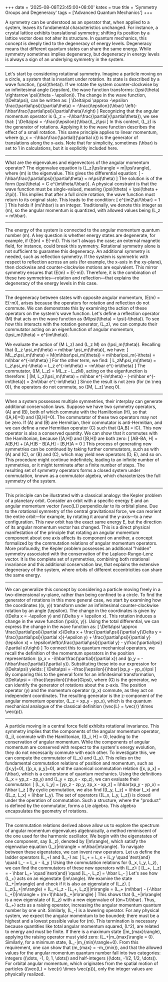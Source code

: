 +++
date = '2025-08-08T23:45:00+08:00'
katex = true
title = 'Symmetry Groups and Degeneracy'
tags = ['Advanced Quantum Mechanics']
+++ 


A symmetry can be understood as an operator that, when applied to a system, leaves its fundamental characteristics unchanged. For instance, a crystal lattice exhibits translational symmetry; shifting its position by a lattice vector does not alter its structure. In quantum mechanics, this concept is deeply tied to the degeneracy of energy levels. Degeneracy means that different quantum states can share the same energy. While symmetry sometimes implies degeneracy, but degeneracy in energy levels is always a sign of an underlying symmetry in the system.

---

Let's start by considering rotational symmetry. Imagine a particle moving on a circle, a system that is invariant under rotation. Its state is described by a wave function, \(\psi(\theta)\). If we rotate the system counter-clockwise by an infinitesimal angle \(\epsilon\), the wave function transforms: \(\psi(\theta) \rightarrow \psi(\theta - \epsilon)\). The change in the wave function, \(\Delta\psi\), can be written as:
\[
\Delta\psi \approx -\epsilon \frac{\partial\psi}{\partial\theta} = -\frac{i\epsilon}{\hbar} \left(-i\hbar\frac{\partial\psi}{\partial\theta}\right)
\]
Recognizing that the angular momentum operator is \(L_z = -i\hbar\frac{\partial}{\partial\theta}\), we see that:
\[
\Delta\psi = -\frac{i\epsilon}{\hbar}L_z\psi
\]
In this context, \(L_z\) is the generator of rotations. Applying it to the wave function describes the effect of a small rotation. This same principle applies to linear momentum, where \(p_x = -i\hbar\frac{\partial}{\partial x}\) is the generator of translations along the x-axis. Note that for simplicity, sometimes \(\hbar\) is set to 1 in calculations, but it is explicitly included here.

---

What are the eigenvalues and eigenvectors of the angular momentum operator? The eigenvalue equation is \(L_z|\psi\rangle = m|\psi\rangle\), where \(m\) is the eigenvalue. This gives the differential equation:
\[
-i\hbar\frac{\partial\psi}{\partial\theta} = m\psi(\theta)
\]
The solution is of the form \(\psi(\theta) = C e^{im\theta/\hbar}\). A physical constraint is that the wave function must be single-valued, meaning \(\psi(\theta) = \psi(\theta + 2\pi)\). This implies that after a full circle rotation, the wave function must return to its original state. This leads to the condition:
\[
e^{im2\pi/\hbar} = 1
\]
This holds if \(m/\hbar\) is an integer. Traditionally, we denote this integer as \(m\), so the angular momentum is quantized, with allowed values being \(L_z = m\hbar\).

---

The energy of the system is connected to the angular momentum quantum number \(m\). A key question is whether energy states are degenerate, for example, if \(E(m) = E(-m)\). This isn't always the case; an external magnetic field, for instance, could break this symmetry. Rotational symmetry alone is not sufficient to guarantee this degeneracy. An additional symmetry is needed, such as reflection symmetry. If the system is symmetric with respect to reflection across an axis (for example, the x-axis in the xy-plane), then clockwise and counter-clockwise motions are equivalent. This mirror symmetry ensures that \(E(m) = E(-m)\). Therefore, it is the combination of these two symmetries—rotation and reflection—that explains the degeneracy of the energy levels in this case.

---

The degeneracy between states with opposite angular momentum, \(E(m) = E(-m)\), arises because the operators for rotation and reflection do not commute. We can demonstrate this by examining the action of these operators on the system's wave function. Let's define a reflection operator \(M\) that acts on the wave function as \(M\psi(\theta) = \psi(-\theta)\). To see how this interacts with the rotation generator, \(L_z\), we can compute their commutator acting on an eigenfunction of angular momentum, \(\psi_m(\theta) = e^{im\theta}\).

We evaluate the action of \(M L_z\) and \(L_z M\) on \(\psi_m(\theta)\). Recalling that \(L_z \psi_m(\theta) = m\hbar \psi_m(\theta)\), we have:
\[
ML_z\psi_m(\theta) = M(m\hbar\psi_m(\theta)) = m\hbar\psi_m(-\theta) = m\hbar e^{-im\theta}
\]
For the other term, we find:
\[
L_zM\psi_m(\theta) = L_z\psi_m(-\theta) = L_z e^{-im\theta} = -m\hbar e^{-im\theta}
\]
The commutator, \([M, L_z] = ML_z - L_zM\), acting on the eigenfunction is therefore:
\[
[M, L_z]\psi_m(\theta) = m\hbar e^{-im\theta} - (-m\hbar e^{-im\theta}) = 2m\hbar e^{-im\theta}
\]
Since the result is not zero (for \(m \neq 0\)), the operators do not commute, so \([M, L_z] \neq 0\).

---

When a system possesses multiple symmetries, their interplay can generate additional conservation laws. Suppose we have two symmetry operators, \(A\) and \(B\), both of which commute with the Hamiltonian \(H\), so that \([A,H]=0\) and \([B,H]=0\). The commutator of these two operators may not be zero. If \(A\) and \(B\) are Hermitian, their commutator is anti-Hermitian, and we can define a new Hermitian operator \(C\) such that \([A,B] = iC\). This new operator is also a conserved quantity. We can show that it commutes with the Hamiltonian, because \([A,H]\) and \([B,H]\) are both zero:
\[
[AB-BA, H] = A[B,H] + [A,H]B - B[A,H] - [B,H]A = 0
\]
This process of generating new symmetries can be continued by taking further commutators, such as with \(A\) and \(C\), or \(B\) and \(C\), which may yield new operators \(D, E\), and so on. This procedure might continue indefinitely, leading to an infinite number of symmetries, or it might terminate after a finite number of steps. The resulting set of symmetry operators forms a closed system under commutation, known as a commutator algebra, which characterizes the full symmetry of the system.


---
This principle can be illustrated with a classical analogy: the Kepler problem of a planetary orbit. Consider an orbit with a specific energy E and an angular momentum vector \(\vec{L}\) perpendicular to its orbital plane. Due to the rotational symmetry of the central gravitational force, we can reorient the entire orbit—for example, by rotating it around the y-axis—to a new configuration. This new orbit has the exact same energy E, but the direction of its angular momentum vector has changed. This is a direct physical manifestation of the principle that rotating an angular momentum component about one axis affects its component on another, a concept formalized by the commutation relations of angular momentum operators. More profoundly, the Kepler problem possesses an additional "hidden" symmetry associated with the conservation of the Laplace-Runge-Lenz vector. It is the complete set of symmetries, combining both rotational invariance and this additional conservation law, that explains the extensive degeneracy of the system, where orbits of different eccentricities can share the same energy. 

--- 
We can generalize this concept by considering a particle moving freely in a two-dimensional xy-plane, rather than being confined to a circle. To find the generator of rotations in this more general case, we start by examining how the coordinates \((x, y)\) transform under an infinitesimal counter-clockwise rotation by an angle \(\epsilon\). The change in the coordinates is given by \(\Delta x = -\epsilon y\) and \(\Delta y = \epsilon x\). This rotation induces a change in the wave function \(\psi(x, y)\). Using the total differential, we can express the change in the wave function as:
\[
\Delta\psi \approx \frac{\partial\psi}{\partial x}\Delta x + \frac{\partial\psi}{\partial y}\Delta y = \frac{\partial\psi}{\partial x}(-\epsilon y) + \frac{\partial\psi}{\partial y}(\epsilon x) = \epsilon\left(x\frac{\partial\psi}{\partial y} - y\frac{\partial\psi}{\partial x}\right)
\]
To connect this to quantum mechanical operators, we recall the definition of the momentum operators in the position representation: \(p_x = -i\hbar\frac{\partial}{\partial x}\) and \(p_y = -i\hbar\frac{\partial}{\partial y}\). Substituting these into our expression for \(\Delta\psi\) yields:
\[
\Delta\psi = -\frac{i\epsilon}{\hbar}(xp_y - yp_x)\psi
\]
By comparing this to the general form for an infinitesimal transformation, \(\Delta\psi = -\frac{i\epsilon}{\hbar}G\psi\), where \(G\) is the generator, we can identify the generator of rotations about the z-axis. The position operator \(y\) and the momentum operator \(p_x\) commute, as they act on independent coordinates. The resulting generator is the z-component of the angular momentum operator, \(L_z = xp_y - yp_x\), which is the quantum mechanical analogue of the classical definition \(\vec{L} = \vec{r} \times \vec{p}\).

---
A particle moving in a central force field exhibits rotational invariance. This symmetry implies that the components of the angular momentum operator, \(L_i\), commute with the Hamiltonian, \([L_i, H] = 0\), leading to the conservation of angular momentum. While the components of angular momentum are conserved with respect to the system's energy evolution, they do not necessarily commute with each other. To investigate this, we can compute the commutator of \(L_x\) and \(L_y\). This relies on the fundamental commutation relations of position and momentum, such as \([x,y]=0\), \([p_x, p_y]=0\), and the canonical commutation relation \([x, p_x] = i\hbar\), which is a cornerstone of quantum mechanics. Using the definitions \(L_x = yp_z - zp_y\) and \(L_y = zp_x - xp_z\), we can evaluate their commutator:
\[
[L_x, L_y] = [yp_z - zp_y, zp_x - xp_z] = i\hbar(xp_y - yp_x) = i\hbar L_z
\]
By cyclic permutation, we also find \([L_y, L_z] = i\hbar L_x\) and \([L_z, L_x] = i\hbar L_y\). The set of operators \(\{L_x, L_y, L_z\}\) is closed under the operation of commutation. Such a structure, where the "product" is defined by the commutator, forms a Lie algebra. This algebra encapsulates the geometry of rotations.

---

The commutation relations derived above allow us to explore the spectrum of angular momentum eigenvalues algebraically, a method reminiscent of the one used for the harmonic oscillator. We begin with the eigenstates of one component, say \(L_z\), denoted by \(|m\rangle\), which satisfy the eigenvalue equation \(L_z|m\rangle = m\hbar|m\rangle\). To navigate between these eigenstates, we can invent new operators. Let us define the ladder operators \(L_+\) and \(L_-\) as:
\[
L_+ = L_x + iL_y \quad \text{and} \quad L_- = L_x - iL_y
\]
Using the commutation relations for \(L_x, L_y, L_z\), we can find the commutators of these new operators with \(L_z\):
\[
[L_+, L_z] = - \hbar L_+ \quad \text{and} \quad [L_-, L_z] = \hbar L_-
\]
Let's see how \(L_+\) acts on an eigenstate \(|m\rangle\). We examine the state \(L_+|m\rangle\) and check if it is also an eigenstate of \(L_z\).
\[
L_z(L_+|m\rangle) = (L_+L_z - [L_+, L_z])|m\rangle = (L_+ (m\hbar) - (-\hbar L_+))|m\rangle = (m+1)\hbar(L_+|m\rangle)
\]
This shows that \(L_+|m\rangle\) is a new eigenstate of \(L_z\) with a new eigenvalue of \((m+1)\hbar\). Thus, \(L_+\) acts as a raising operator, increasing the angular momentum quantum number by one unit. Similarly, \(L_-\) is a lowering operator. For any physical system, we expect the angular momentum to be bounded; there must be a highest and a lowest possible value for \(m\). This termination is necessary because quantities like total angular momentum squared, \(L^2\), are related to energy and must be finite. If there is a maximum state \(|m_{max}\rangle\), applying the raising operator must yield zero: \(L_+|m_{max}\rangle = 0\). Similarly, for a minimum state, \(L_-|m_{min}\rangle=0\). From this requirement, one can show that \(m_{max} = -m_{min}\), and that the allowed values for the angular momentum quantum number fall into two categories: integers (\(\dots, -1, 0, 1, \dots\)) and half-integers (\(\dots, -1/2, 1/2, \dots\)). For orbital angular momentum, which originates from the spatial motion of particles (\(\vec{L} = \vec{r} \times \vec{p}\)), only the integer values are physically realized.

